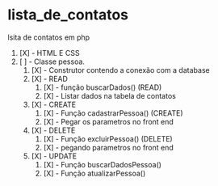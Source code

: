 # lista_de_contatos
lsita de contatos em php

1. [X] - HTML E CSS
1. [ ] - Classe pessoa.
    1. [X] - Construtor contendo a conexão com a database
    1. [X] - READ
        1. [X] - função buscarDados() (READ) 
        1. [X] - Listar dados na tabela de contatos
    1. [X] - CREATE 
        1. [X] - Função cadastrarPessoa() (CREATE)
        1. [X] - Pegar os parametros no front end
    1.  [X] - DELETE
        1.  [X] - Função excluirPessoa() (DELETE)
        1.  [X] - pegando parametros no front end
    1. [X] - UPDATE 
        1. [X] - Função buscarDadosPessoa()
        1. [X] - Função atualizarPessoa()